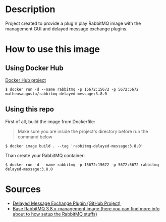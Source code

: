 # Description
Project created to provide a plug'n'play RabbitMQ image with the management GUI and delayed message exchange plugins.

# How to use this image
## Using Docker Hub
[Docker Hub project](https://hub.docker.com/repository/docker/matheusaugusto/rabbitmq-delayed-message)

```
$ docker run -d --name rabbitmq -p 15672:15672 -p 5672:5672  matheusaugusto/rabbitmq-delayed-message:3.8.0
```

## Using this repo

First of all, build the image from Dockerfile:
>Make sure you are inside the project's directory before run the command below
```
$ docker image build . --tag 'rabbitmq-delayed-message:3.8.0'
```

Than create your RabbitMQ container:
```
$ docker run -d --name rabbitmq -p 15672:15672 -p 5672:5672 rabbitmq-delayed-message:3.8.0
```


# Sources
 - [Delayed Message Exchange Plugin (GitHub Project)](https://github.com/rabbitmq/rabbitmq-delayed-message-exchange/)
 - [Base RabbitMQ 3.8.x-management image (here you can find more info about to how setup the RabbitMQ stuffs)](https://hub.docker.com/_/rabbitmq)